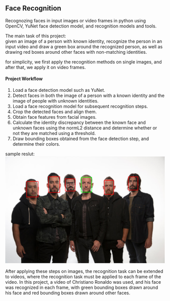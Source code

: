 ## Face Recognition
Recognozing faces in input images or video frames in python using OpenCV, YuNet face detection model, and recognition models and tools.
  
The main task of this project:  
given an image of a person with known identity, recognize the person in an input video and draw a green box around the recognized person, as well as drawing red boxes around other faces with non-matching identities.

for simplicity, we first apply the recognition methods on single images, and after that, we apply it on video frames.

#### Project Workflow 
1. Load a face detection model such as YuNet.
2. Detect faces in both the image of a person with a known identity and the image of people with unknown identities.
3. Load a face recognition model for subsequent recognition steps.
4. Crop the detected faces and align them.
5. Obtain face features from facial images.
6. Calculate the identity discrepancy between the known face and unknown faces using the normL2 distance and determine whether or not they are matched using a threshold.
7. Draw bounding boxes obtained from the face detection step, and determine their colors.   

sample reslut:  
![linkin park](sample_result.png)  


After applying these steps on images, the recognition task can be extended to videos, where the recognition task must be applied to each frame of the video. In this project, a video of Christiano Ronaldo was used, and his face was recognized in each frame, with green bounding boxes drawn around his face and red bounding boxes drawn around other faces.  
